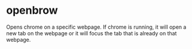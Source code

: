 # openbrow
Opens chrome on a specific webpage. If chrome is running, it will open a new tab on the webpage or it will focus the tab that is already on that webpage.
